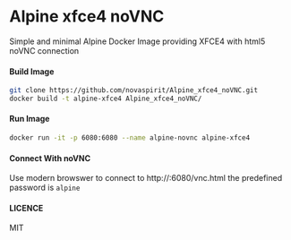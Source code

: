 # Alpine xfce4 noVNC
Simple and minimal Alpine Docker Image providing XFCE4 with html5 noVNC connection

#### Build Image

```sh
git clone https://github.com/novaspirit/Alpine_xfce4_noVNC.git
docker build -t alpine-xfce4 Alpine_xfce4_noVNC/
```

#### Run Image

```sh
docker run -it -p 6080:6080 --name alpine-novnc alpine-xfce4
```

#### Connect With noVNC

Use modern browswer to connect to http://<docker ip>:6080/vnc.html
the predefined password is `alpine`

#### LICENCE

MIT
